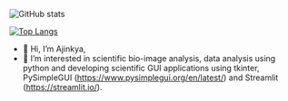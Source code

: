 ![GitHub stats](https://github-readme-stats.vercel.app/api?username=ajinkya-kulkarni&show_icons=true)

[![Top Langs](https://github-readme-stats.vercel.app/api/top-langs/?username=ajinkya-kulkarni&layout=compact)](https://github.com/ajinkya-kulkarni/github-readme-stats)

- 👋 Hi, I’m Ajinkya, 
- 👀 I’m interested in scientific bio-image analysis, data analysis using python and developing scientific GUI applications using tkinter, PySimpleGUI (https://www.pysimplegui.org/en/latest/) and Streamlit (https://streamlit.io/).

<!----
ajinkya-kulkarni/ajinkya-kulkarni is a ✨ special ✨ repository because its `README.md` (this file) appears on your GitHub profile.
You can click the Preview link to take a look at your changes.
---->
